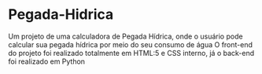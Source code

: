 # Pegada-Hidrica
Um projeto de uma calculadora de Pegada Hídrica, onde o usuário pode calcular sua pegada hídrica por meio do seu consumo de água
O front-end do projeto foi realizado totalmente em HTML:5 e CSS interno, já o back-end foi realizado em Python
